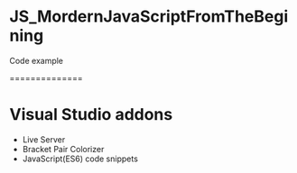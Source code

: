 # JS_MordernJavaScriptFromTheBegining
Code example

==============
# Visual Studio addons
 - Live Server
 - Bracket Pair Colorizer
 - JavaScript(ES6) code snippets

